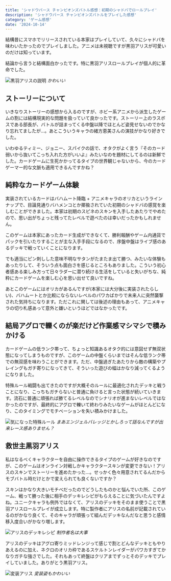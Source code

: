 ```yaml
---
title: 'シャドウバース チャンピオンズバトル感想：初期のシャドバでロールプレイ'
description: 'シャドウバース チャンピオンズバトルをプレイした感想'
category: 'ゲーム感想'
date: '2024-10-14'
---
```


結構昔にスマホでリリースされている本家はプレイしていて、久々にシャドバを味わいたかったのでプレイしました。アニメは未視聴ですが黒羽アリスが可愛いのだけは知っています。

結論から言うと結構面白かったです。特に黒羽アリスロールプレイが個人的に革命でした。

![黒羽アリスの説明](https://nanahayui.com/241014-01.png "黒羽アリスの説明")
*かわいい*

## ストーリーについて
いきなりストーリーの感想から入るのですが、ホビー系アニメから派生したゲームの割には結構現実的な問題を扱っていて良かったです。ストーリー上のラスボスである部長が、バトルが詰まってくる中盤以降でほとんど姿見せないのでかなり忘れてましたが…。あとこういうキャラの緒方恵美さんの演技がかなり好きでした。

いわゆるティミー、ジョニー、スパイクの話で、オタクがよく言う『そのカード弱いから抜いてこっち入れた方がいいよ』みたいなのを題材にしてるのは新鮮でした。カードゲームに生死かかってるタイプの世界観じゃないから、今のカードゲーマー的な文脈も適用できるんですかね？

## 純粋なカードゲーム体験
実装されているカードはバハムート降臨 + アニメキャラのオリカというラインナップで、目論見通りバハメンコとか揶揄されていた初期のシャドバの感覚を楽しむことができました。本家は初期のスピネのスキンを入手したあたりでやめたので、思い出がちょっと残ってたレベルで遊べたのは幸いだったかもしれません。

このゲームは本家にあったカード生成ができなくて、勝利報酬やゲーム内通貨でパックを引いたりすることが主な入手手段になるので、序盤中盤はライブ感のあるデッキで戦っていくことになります。

でも適当にピン刺しした意味不明なサタンがたまたま出て勝つ、みたいな体験もあったりして、そういう点も面白さを感じるところもありました。こういう初心者感ある楽しみ方って日々ラダーに潜り続ける生活をしていると失いがちな、純粋にカードゲームを楽しむ心を思い出せて良いですね。

あとこのゲームにはオリカがあるんですが(本家には大分後に実装されたらしい)、バハムートとか比較にならないレベルのパワカばかりで未来人に突然襲撃された気持ちになります。ただこれに関しては後述の理由もあって、アニメキャラの切り札感あって意外と嫌いというほどではなかったです。

## 結局アグロで轢くのが楽だけど作業感マシマシで積みかける
カードゲームの低ランク帯って、ちょっと知識あるオタク的には意図せず無双状態になってしまうものですが、このゲームの中盤くらいまではそんな低ランク帯での無双感を味わうことができます。ただ、中盤過ぎたあたりから敵の構築やプレイングもガチ寄りになってきて、そういった遊びの幅はかなり減ってくるようになりました。

特殊ルール戦闘も出てきたのですが大概そのルールに最適化されたデッキと戦うことになり、こっちもガチらないと普通に負けると言った状態が続いていきます。流石に普通に頑張れば勝てるレベルなのでシナリオが進まないレベルではなかったのですが、最終的にアグロで轢いて終わりみたいなゲームがほとんどになり、このタイミングでモチベーションを失い積みかけました。

![気になった特殊ルール](https://nanahayui.com/241014-02.png "気になった特殊ルール")
*まあエンジェルバレッジとかしろって話なんですが出来レース感ありません？*

## 救世主黒羽アリス
私はなるべくキャラクターを自由に操作できるタイプのゲームが好きなのですが、このゲームはオンライン対戦しかキャラクタースキンが変更できない！アリスのスキンでストーリーを進めたかった…。せっかく色々用意されてるんだからモブバトル時だけとかで変えられても良くないですか？

スキンはかなり大きいモチベだったのでどうしたものかと悩んでいた所、このゲーム、戦って勝った後に相手のデッキレシピがもらえることに気づいたんですよね。ユニークキャラも例外ではなくて、アリスのデッキをそのまま使うことで黒羽アリスロールプレイが成立します。特に製作者にアリスの名前が記載されているのがかなり良くて、そのキャラが頑張って組んだデッキなんだなと思うと感情移入度合いがかなり増します。

![アリスのデッキレシピ](https://nanahayui.com/241014-03.png "アリスのデッキレシピ")
*制作者名は大事*

アリスのデッキはアグロ寄りミッドレンジって感じで割とどんなデッキともやりあえるのに加え、ネクロのオリカ枠であるスケルトンレイダーがパワカすぎてかなりガチな強さでした。それもあって終盤はクリアまでずっとそのデッキでプレイしていました。ありがとう黒羽アリス。

![変装アリス](https://nanahayui.com/241014-04.png "変装アリス")
*変装姿もかわいい*
